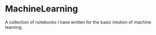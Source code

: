 # MachineLearning
A collection of notebooks I have written for the basic intution of machine learning.

